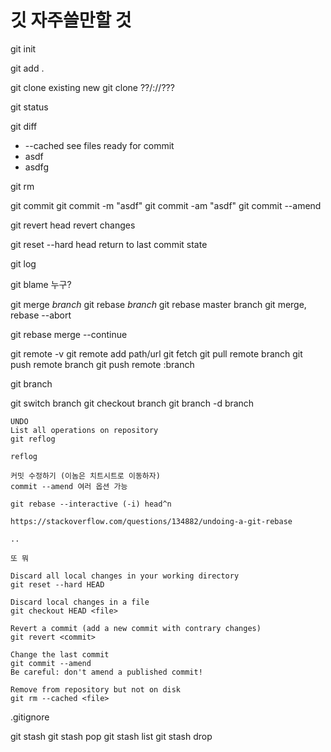 # 깃 자주쓸만할 것

git init

git add .

git clone existing new
git clone ??/://???

git status

git diff

- --cached see files ready for commit
- asdf
- asdfg

git rm

git commit
git commit -m "asdf"
git commit -am "asdf"
git commit --amend

git revert head  revert changes

git reset --hard head  return to last commit state

git log

git blame 누구?

git merge _branch_
git rebase _branch_
git rebase master branch
git merge, rebase --abort

git rebase merge --continue

git remote -v
git remote add path/url
git fetch
git pull remote branch
git push remote branch
git push remote :branch

git branch

git switch branch
git checkout branch
git branch -d branch

```text
UNDO
List all operations on repository
git reflog

reflog

커밋 수정하기 (이놈은 치트시트로 이동하자)
commit --amend 여러 옵션 가능

git rebase --interactive (-i) head^n

https://stackoverflow.com/questions/134882/undoing-a-git-rebase

..

또 뭐

Discard all local changes in your working directory
git reset --hard HEAD

Discard local changes in a file
git checkout HEAD <file>

Revert a commit (add a new commit with contrary changes)
git revert <commit>

Change the last commit
git commit --amend
Be careful: don't amend a published commit!

Remove from repository but not on disk
git rm --cached <file>
```

.gitignore

git stash
git stash pop
git stash list
git stash drop
